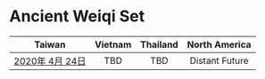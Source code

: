 # Ancient Weiqi Set

| Taiwan | Vietnam | Thailand | North America |
| :-: | :-: | :-: | :-: |
| [2020年 4月 24日](http://9y.bfage.com/news/detail/2365) | TBD | TBD | Distant Future |
